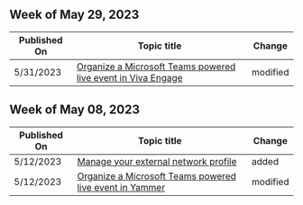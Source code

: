 <!-- This file is generated automatically each week. Changes made to this file will be overwritten.-->



## Week of May 29, 2023


| Published On |Topic title | Change |
|------|------------|--------|
| 5/31/2023 | [Organize a Microsoft Teams powered live event in Viva Engage](/Yammer/manage-yammer-groups/yammer-live-events) | modified |


## Week of May 08, 2023


| Published On |Topic title | Change |
|------|------------|--------|
| 5/12/2023 | [Manage your external network profile](/Yammer/work-with-external-users/manage-your-profile-in-an-external-network) | added |
| 5/12/2023 | [Organize a Microsoft Teams powered live event in Yammer](/Yammer/manage-yammer-groups/yammer-live-events) | modified |
